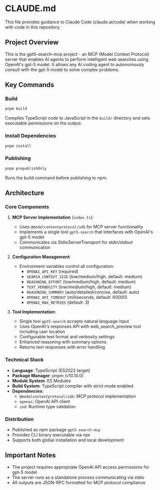 # CLAUDE.md

This file provides guidance to Claude Code (claude.ai/code) when working with code in this repository.

## Project Overview

This is the gpt5-search-mcp project - an MCP (Model Context Protocol) server that enables AI agents to perform intelligent web searches using OpenAI's gpt-5 model. It allows any AI coding agent to autonomously consult with the gpt-5 model to solve complex problems.

## Key Commands

### Build
```bash
pnpm build
```
Compiles TypeScript code to JavaScript in the `build/` directory and sets executable permissions on the output.

### Install Dependencies
```bash
pnpm install
```

### Publishing
```bash
pnpm prepublishOnly
```
Runs the build command before publishing to npm.

## Architecture

### Core Components

1. **MCP Server Implementation** (`index.ts`):
   - Uses `@modelcontextprotocol/sdk` for MCP server functionality
   - Implements a single tool `gpt5-search` that interfaces with OpenAI's gpt-5 model
   - Communicates via StdioServerTransport for stdin/stdout communication

2. **Configuration Management**:
   - Environment variables control all configuration:
     - `OPENAI_API_KEY` (required)
     - `SEARCH_CONTEXT_SIZE` (low/medium/high, default: medium)
     - `REASONING_EFFORT` (low/medium/high, default: medium)
     - `TEXT_VERBOSITY` (low/medium/high, default: medium)
     - `REASONING_SUMMARY` (auto/detailed/concise, default: auto)
     - `OPENAI_API_TIMEOUT` (milliseconds, default: 60000)
     - `OPENAI_MAX_RETRIES` (default: 3)

3. **Tool Implementation**:
   - Single tool `gpt5-search` accepts natural language input
   - Uses OpenAI's responses API with web_search_preview tool including user location
   - Configurable text format and verbosity settings
   - Enhanced reasoning with summary options
   - Returns text responses with error handling

### Technical Stack

- **Language**: TypeScript (ES2022 target)
- **Package Manager**: pnpm (v10.10.0)
- **Module System**: ES Modules
- **Build System**: TypeScript compiler with strict mode enabled
- **Dependencies**:
  - `@modelcontextprotocol/sdk`: MCP protocol implementation
  - `openai`: OpenAI API client
  - `zod`: Runtime type validation

### Distribution

- Published as npm package `gpt5-search-mcp`
- Provides CLI binary executable via npx
- Supports both global installation and local development

## Important Notes

- The project requires appropriate OpenAI API access permissions for gpt-5 model
- The server runs as a standalone process communicating via stdio
- All outputs are JSON-RPC formatted for MCP protocol compliance